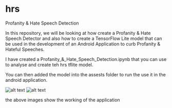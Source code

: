 # hrs
Profanity &amp; Hate Speech Detection


In this repository, we will be looking at how create a Profanity & Hate Speech Detector and also how to create a TensorFlow Lite model that can be used in the development of an Android Application to curb Profanity & Hateful Speeches.

I have created a Profanity_&_Hate_Speech_Detection.ipynb that you can use to analyse and create teh hrs tflite model.

You can then added the model into the assests folder to run the use it in the android application.

![alt text](https://drive.google.com/file/d/1to9s5Ybd-hJKRKX5Av13tl2KeXfiSddZ/view?usp=sharing)
![alt text](https://drive.google.com/file/d/1iyUW0idsl456v9dJ24zGNqJPpj3mmSrJ/view?usp=sharing)

the above images show the working of the application
